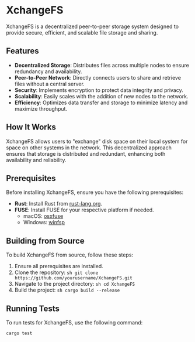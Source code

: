 # XchangeFS

XchangeFS is a decentralized peer-to-peer storage system designed to provide secure, efficient, and scalable file storage and sharing.

## Features

- **Decentralized Storage**: Distributes files across multiple nodes to ensure redundancy and availability.
- **Peer-to-Peer Network**: Directly connects users to share and retrieve files without a central server.
- **Security**: Implements encryption to protect data integrity and privacy.
- **Scalability**: Easily scales with the addition of new nodes to the network.
- **Efficiency**: Optimizes data transfer and storage to minimize latency and maximize throughput.

## How It Works

XchangeFS allows users to "exchange" disk space on their local system for space on other systems in the network. This decentralized approach ensures that storage is distributed and redundant, enhancing both availability and reliability.

## Prerequisites

Before installing XchangeFS, ensure you have the following prerequisites:

- **Rust**: Install Rust from [rust-lang.org](https://www.rust-lang.org/).
- **FUSE**: Install FUSE for your respective platform if needed.
    - macOS: [osxfuse](https://osxfuse.github.io/)
    - Windows: [winfsp](http://www.secfs.net/winfsp/)

## Building from Source

To build XchangeFS from source, follow these steps:

1. Ensure all prerequisites are installed.
2. Clone the repository:
        ```sh
        git clone https://github.com/yourusername/XchangeFS.git
        ```
3. Navigate to the project directory:
        ```sh
        cd XchangeFS
        ```
4. Build the project:
        ```sh
        cargo build --release
        ```

## Running Tests

To run tests for XchangeFS, use the following command:
```sh
cargo test
```